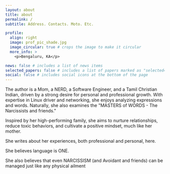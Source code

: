 ```yaml
---
layout: about
title: about
permalink: /
subtitle: Address. Contacts. Moto. Etc.

profile:
  align: right
  image: prof_pic_shade.jpg
  image_circular: true # crops the image to make it circular
  more_info: >
    <p>Bengaluru, KA</p>

news: false # includes a list of news items
selected_papers: false # includes a list of papers marked as "selected={true}"
social: false # includes social icons at the bottom of the page
---
```


The author is a Mom, a NERD, a Software Engineer, and a Tamil Christian Indian, driven by a strong desire for personal and professional growth. With expertise in Linux driver and networking, she enjoys analyzing expressions and words. Naturally, she also examines the "MASTERS of WORDS - The Narcissists and friends."

Inspired by her high-performing family, she aims to nurture relationships, reduce toxic behaviors, and cultivate a positive mindset, much like her mother.

She writes about her experiences, both professional and personal, here.

She believes language is ONE.

She also believes that even NARCISSISM (and Avoidant and friends) can be managed just like any physical ailment
